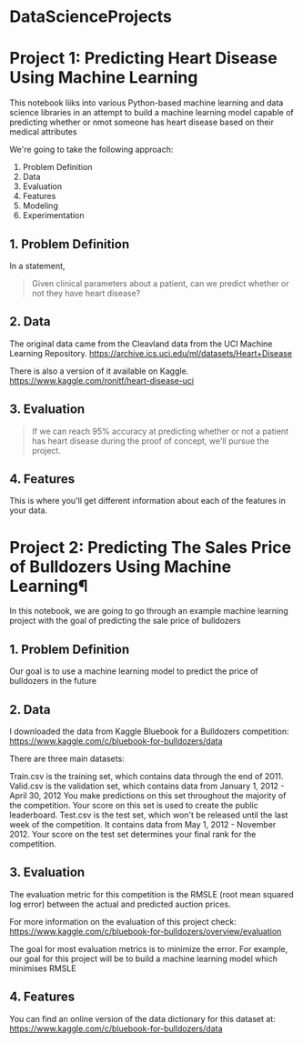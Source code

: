 # DataScienceProjects

# Project 1: Predicting Heart Disease Using Machine Learning 

This notebook liiks into various Python-based machine learning and data science libraries in an attempt to build a machine learning model capable of predicting whether or nmot someone has heart disease based on their medical attributes 

We're going to take the following approach:
1. Problem Definition 
2. Data 
3. Evaluation
4. Features 
5. Modeling 
6. Experimentation 

## 1. Problem Definition 

In a statement, 
> Given clinical parameters about a patient, can we predict whether or not they have heart disease?

## 2. Data

The original data came from the Cleavland data from the UCI Machine Learning Repository.
https://archive.ics.uci.edu/ml/datasets/Heart+Disease

There is also a version of it available on Kaggle. https://www.kaggle.com/ronitf/heart-disease-uci

## 3. Evaluation 

>If we can reach 95% accuracy at predicting whether or not a patient has heart disease during the proof of concept, we'll pursue the project.

## 4. Features 

This is where you'll get different information about each of the features in your data. 

# Project 2: Predicting The Sales Price of Bulldozers Using Machine Learning¶

In this notebook, we are going to go through an example machine learning project with the goal of predicting the sale price of bulldozers

## 1. Problem Definition

Our goal is to use a machine learning model to predict the price of bulldozers in the future

## 2. Data
I downloaded the data from Kaggle Bluebook for a Bulldozers competition: https://www.kaggle.com/c/bluebook-for-bulldozers/data

There are three main datasets:

Train.csv is the training set, which contains data through the end of 2011.
Valid.csv is the validation set, which contains data from January 1, 2012 - April 30, 2012 You make predictions on this set throughout the majority of the competition. Your score on this set is used to create the public leaderboard.
Test.csv is the test set, which won't be released until the last week of the competition. It contains data from May 1, 2012 - November 2012. Your score on the test set determines your final rank for the competition.

## 3. Evaluation
The evaluation metric for this competition is the RMSLE (root mean squared log error) between the actual and predicted auction prices.

For more information on the evaluation of this project check: https://www.kaggle.com/c/bluebook-for-bulldozers/overview/evaluation

The goal for most evaluation metrics is to minimize the error. For example, our goal for this project will be to build a machine learning model which minimises RMSLE

## 4. Features
You can find an online version of the data dictionary for this dataset at: https://www.kaggle.com/c/bluebook-for-bulldozers/data
